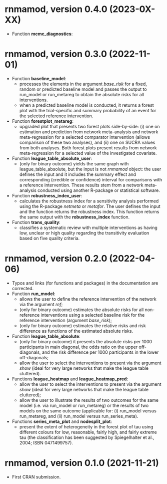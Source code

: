 # rnmamod, version 0.4.0 (2023-0X-XX)

 * Function __mcmc_diagnostics__:

# rnmamod, version 0.3.0 (2022-11-01)

 * Function __baseline_model__:
   - processes the elements in the argument _base_risk_ for a fixed, random or 
   predicted baseline model and passes the output to run_model or run_metareg to 
   obtain the absolute risks for all interventions.
   - when a predicted baseline model is conducted, it returns a forest plot with
   the trial-specific and summary probability of an event for the selected
   reference intervention.
 * Function __forestplot_metareg__:
   - upgraded plot that presents two forest plots side-by-side: (i) one on 
   estimation and prediction from network meta-analysis and network 
   meta-regression for a selected comparator intervention (allows comparison of 
   these two analyses), and (ii) one on SUCRA values from both analyses. 
   Both forest plots present results from network meta-regression for a selected 
   value of the investigated covariate.
 * Function __league_table_absolute_user__:
   - (only for binary outcome) yields the same graph with league_table_absolute,
   but the input is not _rnmamod_ object: the user defines the input and it
   includes the summary effect and corresponding (credible or confidence) 
   interval for comparisons with a reference intervention. These results stem 
   from a network meta-analysis conducted using another R-package or statistical 
   software.
 * Function __robustness_index_user__:
   - calculates the robustness index for a sensitivity analysis performed using 
   the R-package _netmeta_ or _metafor_. The user defines the input and the 
   function returns the robustness index. This function returns the same output 
   with the __robustness_index__ function.
 * Function __trans_quality__:
   - classifies a systematic review with multiple interventions as having low, 
   unclear or high quality regarding the transitivity evaluation based on five
   quality criteria.

# rnmamod, version 0.2.0 (2022-04-06)

 * Typos and links (for functions and packages) in the documentation are 
 corrected.
 * Function __run_model__:
   - allows the user to define the reference intervention of the network via the
   argument _ref_;
   - (only for binary outcome) estimates the absolute risks for all 
   non-reference interventions using a selected baseline risk for the reference 
   intervention (argument _base_risk_); 
   - (only for binary outcome) estimates the relative risks and risk difference 
   as functions of the estimated absolute risks.
 * Function __league_table_absolute__:
   - (only for binary outcome) it presents the absolute risks per 1000 
   participants in main diagonal, the odds ratio on the upper off-diagonals, and 
   the risk difference per 1000 participants in the lower off-diagonals;
   - allow the user to select the interventions to present via the argument 
   _show_ (ideal for very large networks that make the league table cluttered).
 * Functions __league_heatmap__ and __league_heatmap_pred__:
   - allow the user to select the interventions to present via the argument 
   _show_ (ideal for very large networks that make the league table cluttered);
   - allow the user to illustrate the results of two outcomes for the same model
   (i.e. via run_model or run_metareg) or the results of two models on the same 
   outcome (applicable for: (i) run_model versus run_metareg, and (ii) run_model 
   versus run_series_meta).
 * Functions __series_meta_plot__ and __nodesplit_plot__:
   - present the extent of heterogeneity in the forest plot of tau using 
   different colours for low, reasonable, fairly high, and fairly extreme tau 
   (the classification has been suggested by Spiegelhalter et al., 2004; 
   ISBN 0471499757).

# rnmamod, version 0.1.0 (2021-11-21)

 - First CRAN submission.
